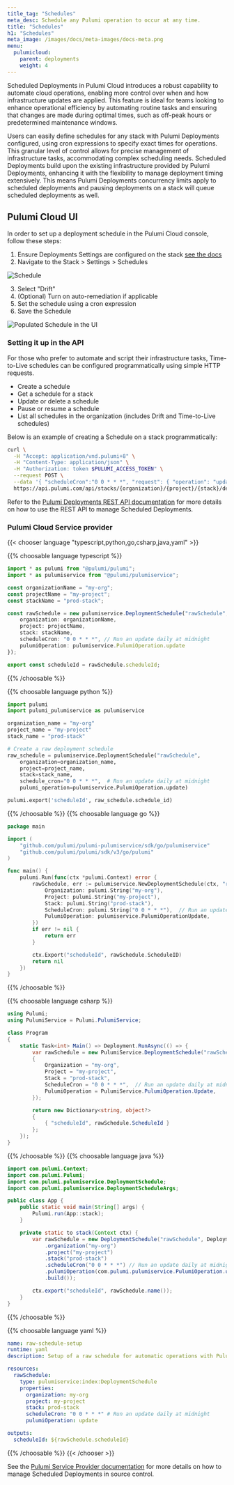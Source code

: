 ```yaml
---
title_tag: "Schedules"
meta_desc: Schedule any Pulumi operation to occur at any time.
title: "Schedules"
h1: "Schedules"
meta_image: /images/docs/meta-images/docs-meta.png
menu:
  pulumicloud:
    parent: deployments
    weight: 4
---
```


Scheduled Deployments in Pulumi Cloud introduces a robust capability to automate cloud operations, enabling more control over when and how infrastructure updates are applied. This feature is ideal for teams looking to enhance operational efficiency by automating routine tasks and ensuring that changes are made during optimal times, such as off-peak hours or predetermined maintenance windows.

Users can easily define schedules for any stack with Pulumi Deployments configured, using cron expressions to specify exact times for operations. This granular level of control allows for precise management of infrastructure tasks, accommodating complex scheduling needs. Scheduled Deployments build upon the existing infrastructure provided by Pulumi Deployments, enhancing it with the flexibility to manage deployment timing extensively. This means Pulumi Deployments concurrency limits apply to scheduled deployments and pausing deployments on a stack will queue scheduled deployments as well.

## Pulumi Cloud UI

In order to set up a deployment schedule in the Pulumi Cloud console, follow these steps:

<!-- markdownlint-disable ol-prefix -->
1. Ensure Deployments Settings are configured on the stack [see the docs](/docs/pulumi-cloud/deployments/reference)
2. Navigate to the Stack > Settings > Schedules

![Schedule](schedule.png)

3. Select "Drift"
4. (Optional) Turn on auto-remediation if applicable
5. Set the schedule using a cron expression
6. Save the Schedule
<!-- markdownlint-enable ol-prefix -->
![Populated Schedule in the UI](raw-schedule.png)

### Setting it up in the API

For those who prefer to automate and script their infrastructure tasks, Time-to-Live schedules can be configured programmatically using simple HTTP requests.

- Create a schedule
- Get a schedule for a stack
- Update or delete a schedule
- Pause or resume a schedule
- List all schedules in the organization (includes Drift and Time-to-Live schedules)

Below is an example of creating a Schedule on a stack programmatically:

```bash
curl \
  -H "Accept: application/vnd.pulumi+8" \
  -H "Content-Type: application/json" \
  -H "Authorization: token $PULUMI_ACCESS_TOKEN" \
  --request POST \
  --data '{ "scheduleCron":"0 0 * * *", "request": { "operation": "update" } }' \
  https://api.pulumi.com/api/stacks/{organization}/{project}/{stack}/deployments/schedules
```

Refer to the [Pulumi Deployments REST API documentation](/docs/pulumi-cloud/deployments/api) for more details on how to use the REST API to manage Scheduled Deployments.

### Pulumi Cloud Service provider

{{< chooser language "typescript,python,go,csharp,java,yaml" >}}

{{% choosable language typescript %}}

```ts
import * as pulumi from "@pulumi/pulumi";
import * as pulumiservice from "@pulumi/pulumiservice";

const organizationName = "my-org";
const projectName = "my-project";
const stackName = "prod-stack";

const rawSchedule = new pulumiservice.DeploymentSchedule("rawSchedule", {
    organization: organizationName,
    project: projectName,
    stack: stackName,
    scheduleCron: "0 0 * * *", // Run an update daily at midnight
    pulumiOperation: pulumiservice.PulumiOperation.update
});

export const scheduleId = rawSchedule.scheduleId;
```

{{% /choosable %}}

{{% choosable language python %}}

```python
import pulumi
import pulumi_pulumiservice as pulumiservice

organization_name = "my-org"
project_name = "my-project"
stack_name = "prod-stack"

# Create a raw deployment schedule
raw_schedule = pulumiservice.DeploymentSchedule("rawSchedule",
    organization=organization_name,
    project=project_name,
    stack=stack_name,
    schedule_cron="0 0 * * *",  # Run an update daily at midnight
    pulumi_operation=pulumiservice.PulumiOperation.update)

pulumi.export('scheduleId', raw_schedule.schedule_id)

```

{{% /choosable %}}
{{% choosable language go %}}

```go
package main

import (
    "github.com/pulumi/pulumi-pulumiservice/sdk/go/pulumiservice"
    "github.com/pulumi/pulumi/sdk/v3/go/pulumi"
)

func main() {
    pulumi.Run(func(ctx *pulumi.Context) error {
        rawSchedule, err := pulumiservice.NewDeploymentSchedule(ctx, "rawSchedule", &pulumiservice.DeploymentScheduleArgs{
            Organization: pulumi.String("my-org"),
            Project: pulumi.String("my-project"),
            Stack: pulumi.String("prod-stack"),
            ScheduleCron: pulumi.String("0 0 * * *"),  // Run an update daily at midnight
            PulumiOperation: pulumiservice.PulumiOperationUpdate,
        })
        if err != nil {
            return err
        }

        ctx.Export("scheduleId", rawSchedule.ScheduleID)
        return nil
    })
}
```

{{% /choosable %}}

{{% choosable language csharp %}}

```csharp
using Pulumi;
using PulumiService = Pulumi.PulumiService;

class Program
{
    static Task<int> Main() => Deployment.RunAsync(() => {
        var rawSchedule = new PulumiService.DeploymentSchedule("rawSchedule", new PulumiService.DeploymentScheduleArgs
        {
            Organization = "my-org",
            Project = "my-project",
            Stack = "prod-stack",
            ScheduleCron = "0 0 * * *",  // Run an update daily at midnight
            PulumiOperation = PulumiService.PulumiOperation.Update,
        });

        return new Dictionary<string, object?>
        {
            { "scheduleId", rawSchedule.ScheduleId }
        };
    });
}

```

{{% /choosable %}}
{{% choosable language java %}}

```java
import com.pulumi.Context;
import com.pulumi.Pulumi;
import com.pulumi.pulumiservice.DeploymentSchedule;
import com.pulumi.pulumiservice.DeploymentScheduleArgs;

public class App {
    public static void main(String[] args) {
        Pulumi.run(App::stack);
    }

    private static to stack(Context ctx) {
        var rawSchedule = new DeploymentSchedule("rawSchedule", DeploymentScheduleArgs.builder()
            .organization("my-org")
            .project("my-project")
            .stack("prod-stack")
            .scheduleCron("0 0 * * *") // Run an update daily at midnight
            .pulumiOperation(com.pulumi.pulumiservice.PulumiOperation.update())
            .build());

        ctx.export("scheduleId", rawSchedule.name());
    }
}
```

{{% /choosable %}}

{{% choosable language yaml %}}

```yaml
name: raw-schedule-setup
runtime: yaml
description: Setup of a raw schedule for automatic operations with Pulumi

resources:
  rawSchedule:
    type: pulumiservice:index:DeploymentSchedule
    properties:
      organization: my-org
      project: my-project
      stack: prod-stack
      scheduleCron: "0 0 * * *" # Run an update daily at midnight
      pulumiOperation: update

outputs:
  scheduleId: ${rawSchedule.scheduleId}

```

{{% /choosable %}}
{{< /chooser >}}

See the [Pulumi Service Provider documentation](/registry/packages/pulumiservice/api-docs/provider) for more details on how to manage Scheduled Deployments in source control.
